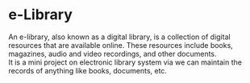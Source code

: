 # e-Library
An e-library, also known as a digital library, is a collection of digital resources that are available online. These resources include books, magazines, audio and video recordings, and other documents. <br>
It is a mini project on electronic library system via we can maintain the records of anything like books, documents, etc.
